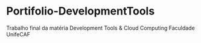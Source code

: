 # Portifolio-DevelopmentTools
Trabalho final da matéria Development Tools &amp; Cloud Computing Faculdade UnifeCAF
